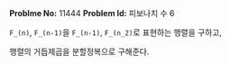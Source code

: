 **Problme No:** 11444
**Problem Id:** 피보나치 수 6


`F_(n)`, `F_(n-1)`을 `F_(n-1)`, `F_(n_2)`로 표현하는 행렬을 구하고,


행렬의 거듭제곱을 분할정복으로 구해준다.
